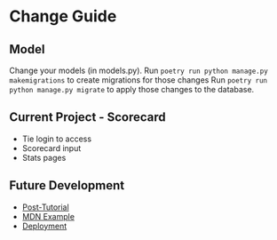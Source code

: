 # Change Guide

## Model

Change your models (in models.py).
Run `poetry run python manage.py makemigrations` to create migrations for those changes
Run `poetry run python manage.py migrate` to apply those changes to the database.

## Current Project - Scorecard

- Tie login to access
- Scorecard input
- Stats pages

## Future Development

- [Post-Tutorial](https://docs.djangoproject.com/en/4.1/intro/whatsnext/)
- [MDN Example](https://developer.mozilla.org/en-US/docs/Learn/Server-side/Django)
- [Deployment](https://fly.io)